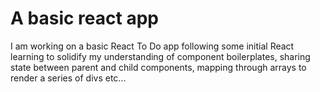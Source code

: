 # A basic react app

I am working on a basic React To Do app following some initial React learning to solidify my understanding of component boilerplates, sharing state between parent and child components, mapping through arrays to render a series of divs etc...
